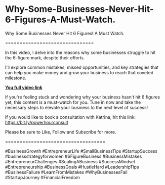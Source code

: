 # Why-Some-Businesses-Never-Hit-6-Figures-A-Must-Watch.
Why Some Businesses Never Hit 6 Figures! A Must Watch.

===============================

In this video, I delve into the reasons why some businesses struggle to hit the 6-figure mark, despite their efforts. 

I'll explore common mistakes, missed opportunities, and key strategies that can help you make money and grow your business to reach that coveted milestone. 

**[You full video link](https://youtu.be/Xh8mXNJy3PY)**



If you're feeling stuck and wondering why your business hasn't hit 6 figures yet, this content is a must-watch for you. Tune in now and take the necessary steps to elevate your business to the next level of success!

If you would like to book a consultation with Katrina, hit this link: https://bit.ly/powerhourconsult

Please be sure to Like, Follow and Subscribe for more.



===================================

#BusinessGrowth #EntrepreneurLife #SmallBusinessTips #StartupSuccess #businessstrategyforwomen #6FigureBusiness #BusinessMistakes #EntrepreneurChallenges #ScalingABusiness #SuccessMindset #Entrepreneurship #BusinessGoals #HustleHard #LeadershipTips #BusinessFailure #LearnFromMistakes #WhyBusinessesFail #StartupJourney #FinancialFreedom
